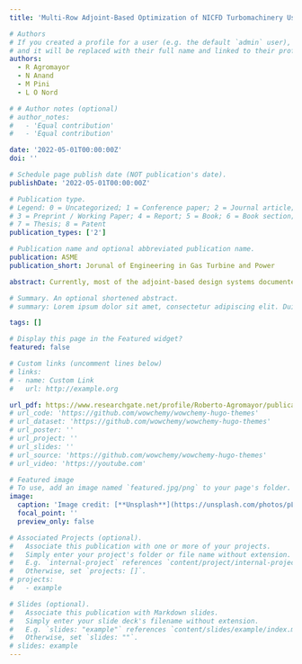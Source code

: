 ```yaml
---
title: 'Multi-Row Adjoint-Based Optimization of NICFD Turbomachinery Using a Cad-Based Parametrization.'

# Authors
# If you created a profile for a user (e.g. the default `admin` user), write the username (folder name) here
# and it will be replaced with their full name and linked to their profile.
authors:
  - R Agromayor
  - N Anand
  - M Pini
  - L O Nord

# # Author notes (optional)
# author_notes:
#   - 'Equal contribution'
#   - 'Equal contribution'

date: '2022-05-01T00:00:00Z'
doi: ''

# Schedule page publish date (NOT publication's date).
publishDate: '2022-05-01T00:00:00Z'

# Publication type.
# Legend: 0 = Uncategorized; 1 = Conference paper; 2 = Journal article;
# 3 = Preprint / Working Paper; 4 = Report; 5 = Book; 6 = Book section;
# 7 = Thesis; 8 = Patent
publication_types: ['2']

# Publication name and optional abbreviated publication name.
publication: ASME
publication_short: Jorunal of Engineering in Gas Turbine and Power

abstract: Currently, most of the adjoint-based design systems documented in the open literature assume that the fluid behaves as an ideal gas, are restricted to the optimization of a single row of blades, or are not suited to impose geometric constraints. In response to these limitations, this paper presents a gradient-based shape  optimization framework for the aerodynamic design of turbomachinery blades operating under non-ideal thermodynamic conditions. The proposed design system supports the optimization of multiple blade rows and it integrates a CAD-based parametrization with a RANS flow solver and its discrete adjoint counterpart. The capabilities of the method were demonstrated by performing the design optimization of a single-stage axial turbine that employs isobutane (R600a) as working fluid. Notably, the aerodynamic optimization respected the minimum thickness constraint at the trailing edge of the stator and rotor blades and reduced the entropy generation within the turbine by 36%, relative to the baseline, which corresponds to a total-to-total isentropic efficiency increase of about 4 percentage points. The analysis of the flow field revealed that the performance improvement was achieved due to the reduction of the wake intensity downstream of the blades and the elimination of a shock-induced separation bubble at the suction side of the stator cascade.

# Summary. An optional shortened abstract.
# summary: Lorem ipsum dolor sit amet, consectetur adipiscing elit. Duis posuere tellus ac convallis placerat. Proin tincidunt magna sed ex sollicitudin condimentum.

tags: []

# Display this page in the Featured widget?
featured: false

# Custom links (uncomment lines below)
# links:
# - name: Custom Link
#   url: http://example.org

url_pdf: https://www.researchgate.net/profile/Roberto-Agromayor/publication/355905248_Multi-row_Adjoint-based_Optimization_of_NICFD_Turbomachinery_Using_a_CAD-based_Parametrization/links/62014aba94af0a47fff8b7ab/Multi-row-Adjoint-based-Optimization-of-NICFD-Turbomachinery-Using-a-CAD-based-Parametrization.pdf
# url_code: 'https://github.com/wowchemy/wowchemy-hugo-themes'
# url_dataset: 'https://github.com/wowchemy/wowchemy-hugo-themes'
# url_poster: ''
# url_project: ''
# url_slides: ''
# url_source: 'https://github.com/wowchemy/wowchemy-hugo-themes'
# url_video: 'https://youtube.com'

# Featured image
# To use, add an image named `featured.jpg/png` to your page's folder.
image:
  caption: 'Image credit: [**Unsplash**](https://unsplash.com/photos/pLCdAaMFLTE)'
  focal_point: ''
  preview_only: false

# Associated Projects (optional).
#   Associate this publication with one or more of your projects.
#   Simply enter your project's folder or file name without extension.
#   E.g. `internal-project` references `content/project/internal-project/index.md`.
#   Otherwise, set `projects: []`.
# projects:
#   - example

# Slides (optional).
#   Associate this publication with Markdown slides.
#   Simply enter your slide deck's filename without extension.
#   E.g. `slides: "example"` references `content/slides/example/index.md`.
#   Otherwise, set `slides: ""`.
# slides: example
---
```


<!-- {{% callout note %}}
Click the _Cite_ button above to demo the feature to enable visitors to import publication metadata into their reference management software.
{{% /callout %}}

{{% callout note %}}
Create your slides in Markdown - click the _Slides_ button to check out the example.
{{% /callout %}}

Supplementary notes can be added here, including [code, math, and images](https://wowchemy.com/docs/writing-markdown-latex/). -->
